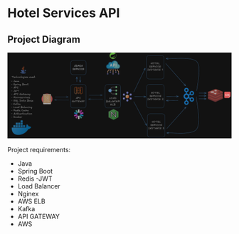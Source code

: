 ﻿# Hotel Services API

## Project Diagram
![Alt text](src/images/HotelServiceDiagram.png)

Project requirements:

- Java
- Spring Boot
- Redis
-JWT
- Load Balancer
- Nginex
- AWS ELB
- Kafka
- API GATEWAY
- AWS